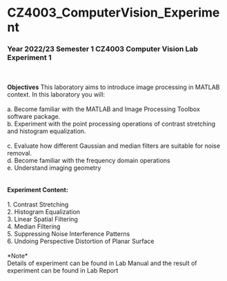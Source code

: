 # CZ4003_ComputerVision_Experiment
### Year 2022/23 Semester 1 CZ4003 Computer Vision Lab Experiment 1
<br>
<br>
<b>Objectives</b>
This laboratory aims to introduce image processing in MATLAB context. In this laboratory you will:<br><br>
a. Become familiar with the MATLAB and Image Processing Toolbox software package.<br>
b. Experiment with the point processing operations of contrast stretching and histogram
equalization.<br><br>
c. Evaluate how different Gaussian and median filters are suitable for noise removal.<br>
d. Become familiar with the frequency domain operations<br>
e. Understand imaging geometry<br>
<br>
<br>
<b>Experiment Content:</b><br><br>
1. Contrast Stretching<br>
2. Histogram Equalization<br>
3. Linear Spatial Filtering <br>
4. Median Filtering<br>
5. Suppressing Noise Interference Patterns <br>
6. Undoing Perspective Distortion of Planar Surface<br>
<br>
*Note*<br>
Details of experiment can be found in Lab Manual and the result of experiment can be found in Lab Report<br>
<br>
